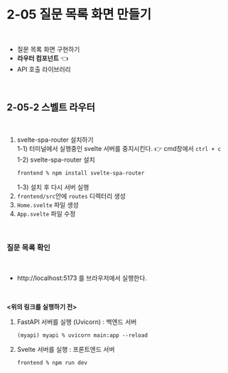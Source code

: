 # 2-05 질문 목록 화면 만들기

<br>

- 질문 목록 화면 구현하기
- **라우터 컴포넌트** 👈
- API 호출 라이브러리

<br>

## 2-05-2 스벨트 라우터

<br>

1. svelte-spa-router 설치하기  
    1-1) 터미널에서 실행중인 svelte 서버를 중지시킨다. 👉 cmd창에서 `ctrl + c`  
    1-2) svelte-spa-router 설치  
    ```
    frontend % npm install svelte-spa-router
    ```  
    1-3) 설치 후 다시 서버 실행  
2. `frontend/src`안에 `routes` 디렉터리 생성  
3. `Home.svelte` 파일 생성  
4. `App.svelte` 파일 수정  

<br>

### 질문 목록 확인

<br>

- http://localhost:5173 를 브라우저에서 실행한다.

<br>

**<위의 링크를 실행하기 전>**

1. FastAPI 서버를 실행 (Uvicorn) : 백엔드 서버
    ```
    (myapi) myapi % uvicorn main:app --reload
    ```
2. Svelte 서버를 실행 : 프론트엔드 서버
    ```
    frontend % npm run dev
    ```